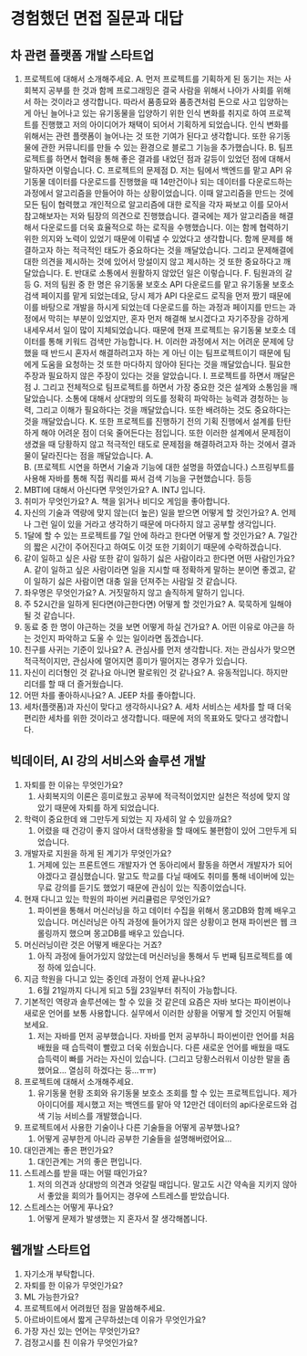 # 경험했던 면접 질문과 대답

## 차 관련 플랫폼 개발 스타트업

1.	프로젝트에 대해서 소개해주세요.
   A.	먼저 프로젝트를 기획하게 된 동기는 저는 사회복지 공부를 한 것과 함께 프로그래밍은 결국 사람을 위해서 나아가 사회를 위해서 하는 것이라고 생각합니다. 따라서 품종묘와 품종견처럼 돈으로 사고 입양하는 게 아닌 늘어나고 있는 유기동물을 입양하기 위한 인식 변화를 취지로 하여 프로젝트를 진행했고 저의 아이디어가 채택이 되어서 기획하게 되었습니다. 인식 변화를 위해서는 관련 플랫폼이 늘어나는 것 또한 기여가 된다고 생각합니다. 또한 유기동물에 관한 커뮤니티를 만들 수 있는 환경으로 블로그 기능을 추가했습니다.
   B.	팀프로젝트를 하면서 협력을 통해 좋은 결과를 내었던 점과 갈등이 있었던 점에 대해서 말하자면 이렇습니다.
   C.	프로젝트의 문제점
   D.	저는 팀에서 백엔드를 맡고 API 유기동물 데이터를 다운로드를 진행했을 때 14만건이나 되는 데이터를 다운로드하는 과정에서 알고리즘을 만들어야 하는 상황이었습니다. 이때 알고리즘을 만드는 것에 모든 팀이 협력했고 개인적으로 알고리즘에 대한 로직을 각자 짜보고 이를 모아서 참고해보자는 저와 팀장의 의견으로 진행했습니다. 결국에는 제가 알고리즘을 해결해서 다운로드를 더욱 효율적으로 하는 로직을 수행했습니다. 이는 함께 협력하기 위한 의지와 노력이 있었기 때문에 이뤄낼 수 있었다고 생각합니다. 함께 문제를 해결하고자 하는 적극적인 태도가 중요하다는 것을 깨달았습니다. 그리고 문제해결에 대한 의견을 제시하는 것에 있어서 망설이지 않고 제시하는 것 또한 중요하다고 깨달았습니다.
   E.	반대로 소통에서 원활하지 않았던 일은 이렇습니다.
   F.	팀원과의 갈등
   G.	저의 팀원 중 한 명은 유기동물 보호소 API 다운로드를 맡고 유기동물 보호소 검색 페이지를 맡게 되었는데요, 당시 제가 API 다운로드 로직을 먼저 짰기 때문에 이를 바탕으로 개발을 하시게 되었는데 다운로드를 하는 과정과 페이지를 만드는 과정에서 막히는 부분이 있었지만, 혼자 먼저 해결해 보시겠다고 자기주장을 강하게 내세우셔서 일이 많이 지체되었습니다. 때문에 현재 프로젝트는 유기동물 보호소 데이터를 통해 키워드 검색만 가능합니다.
   H.	이러한 과정에서 저는 어려운 문제에 당했을 때 반드시 혼자서 해결하려고자 하는 게 아닌 이는 팀프로젝트이기 때문에 팀에게 도움을 요청하는 것 또한 마다하지 않아야 된다는 것을 깨달았습니다. 필요한 주장과 필요하지 않은 주장이 있다는 것을 알았습니다.
   I.	프로젝트를 하면서 깨달은 점
   J.	그리고 전체적으로 팀프로젝트를 하면서 가장 중요한 것은 설계와 소통임을 깨달았습니다. 소통에 대해서 상대방의 의도를 정확히 파악하는 능력과 경청하는 능력, 그리고 이해가 필요하다는 것을 깨달았습니다. 또한 배려하는 것도 중요하다는 것을 깨달았습니다.
   K.	또한 프로젝트를 진행하기 전의 기획 진행에서 설계를 탄탄하게 해야 어려운 점이 더욱 줄어든다는 점입니다. 또한 이러한 설계에서 문제점이 생겼을 때 당황하지 않고 적극적인 태도로 문제점을 해결하려고자 하는 것에서 결과물이 달라진다는 점을 깨달았습니다.
   A.	
   B.	(프로젝트 시연을 하면서 기술과 기능에 대한 설명을 하였습니다.) 스프링부트를 사용해 자바를 통해 직접 쿼리를 짜서 검색 기능을 구현했습니다. 등등
2.	MBTI에 대해서 아신다면 무엇인가요?
   A.	INTJ 입니다.
3.	취미가 무엇인가요?
   A.	책을 읽거나 비디오 게임을 좋아합니다.
4.	자신의 기술과 역량에 맞지 않는(더 높은) 일을 받으면 어떻게 할 것인가요?
   A.	언제나 그런 일이 있을 거라고 생각하기 때문에 마다하지 않고 공부할 생각입니다.
5.	1달에 할 수 있는 프로젝트를 7일 안에 하라고 한다면 어떻게 할 것인가요?
   A.	7일간의 짧은 시간이 주어진다고 하여도 이것 또한 기회이기 때문에 수락하겠습니다.
6.	같이 일하고 싶은 사람 또한 같이 일하기 싫은 사람이라고 한다면 어떤 사람인가요?
   A.	같이 일하고 싶은 사람이라면 일을 지시할 때 정확하게 말하는 분이면 좋겠고, 같이 일하기 싫은 사람이면 대충 일을 던져주는 사람일 것 같습니다.
7.	좌우명은 무엇인가요?
   A.	거짓말하지 않고 솔직하게 말하기 입니다.
8.	주 52시간을 일하게 된다면(야근한다면) 어떻게 할 것인가요?
   A.	묵묵하게 일해야 될 것 같습니다.
9.	동료 중 한 명이 야근하는 것을 보면 어떻게 하실 건가요?
   A.	어떤 이유로 야근을 하는 것인지 파악하고 도울 수 있는 일이라면 돕겠습니다.
10.	친구를 사귀는 기준이 있나요?
    A.	관심사를 먼저 생각합니다. 저는 관심사가 맞으면 적극적이지만, 관심사에 멀어지면 흥미가 떨어지는 경우가 있습니다.
11.	자신이 리더형인 것 같나요 아니면 팔로워인 것 같나요?
    A.	유동적입니다. 하지만 리더를 할 때 더 즐거웠습니다.
12.	어떤 차를 좋아하시나요?
    A.	JEEP 차를 좋아합니다.
13.	세차(플랫폼)과 자신이 맞다고 생각하시나요?
    A.	세차 서비스는 세차를 할 때 더욱 편리한 세차를 위한 것이라고 생각합니다. 때문에 저의 목표와도 맞다고 생각합니다.



## 빅데이터, AI 강의 서비스와 솔루션 개발

1. 자퇴를 한 이유는 무엇인가요?
   1. 사회복지의 이론은 흥미로웠고 공부에 적극적이었지만 실천은 적성에 맞지 않았기 때문에 자퇴를 하게 되었습니다.
2. 학력이 중요한데 왜 그만두게 되었는 지 자세히 알 수 있을까요?
   1. 어렸을 때 건강이 좋지 않아서 대학생황을 할 때에도 불편함이 있어 그만두게 되었습니다.
3. 개발자로 지원을 하게 된 계기가 무엇인가요?
   1. 거제에 있는 프론트엔드 개발자가 연 동아리에서 활동을 하면서 개발자가 되어야겠다고 결심했습니다. 말고도 학교를 다닐 때에도 취미를 통해 네이버에 있는 무료 강의를 듣기도 했었기 때문에 관심이 있는 직종이었습니다.
4. 현재 다니고 있는 학원의 파이썬 커리큘럼은 무엇인가요?
   1. 파이썬을 통해서 머신러닝을 하고 데이터 수집을 위해서 몽고DB와 함께 배우고 있습니다. 머신러닝은 아직 과정에 들어가지 않은 상황이고 현재 파이썬은 웹 크롤링까지 했으며 몽고DB를 배우고 있습니다.
5. 머신러닝이란 것은 어떻게 배운다는 거죠?
   1. 아직 과정에 들어가있지 않았는데 머신러닝을 통해서 두 번째 팀프로젝트를 예정 하에 있습니다.
6. 지금 학원을 다니고 있는 중인데 과정이 언제 끝나나요?
   1. 6월 21일까지 다니게 되고 5월 23일부터 취직이 가능합니다.
7. 기본적인 역량과 솔루션에는 할 수 있을 것 같은데 요즘은 자바 보다는 파이썬이나 새로운 언어를 보통 사용합니다. 실무에서 이러한 상황을 어떻게 할 것인지 어필해 보세요.
   1. 저는 자바를 먼저 공부했습니다. 자바를 먼저 공부하니 파이썬이란 언어를 처음 배웠을 때 습득력이 빨랐고 더욱 쉬웠습니다. 다른 새로운 언어를 배웠을 때도 습득력이 빠를 거라는 자신이 있습니다. (그리고 당황스러워서 이상한 말을 좀 했어요... 열심히 하겠다는 둥...ㅠㅠ)
8. 프로젝트에 대해서 소개해주세요.
   1. 유기동물 현황 조회와 유기동물 보호소 조회를 할 수 있는 프로젝트입니다. 제가 아이디어를 제시했고 저는 백엔드를 맡아 약 12만건 데이터의 api다운로드와 검색 기능 서비스를 개발했습니다.
9. 프로젝트에서 사용한 기술이나 다른 기술들을 어떻게 공부했나요?
   1. 어떻게 공부한게 아니라 공부한 기술들을 설명해버렸어요...
10. 대인관계는 좋은 편인가요?
    1. 대인관계는 거의 좋은 편입니다.
11. 스트레스를 받을 때는 어떨 때인가요?
    1. 저의 의견과 상대방의 의견과 엇갈릴 때입니다. 말고도 시간 약속을 지키지 않아서 좋았을 회의가 틀어지는 경우에 스트레스를 받았습니다.
12. 스트레스는 어떻게 푸나요?
    1. 어떻게 문제가 발생했는 지 혼자서 잘 생각해봅니다.



## 웹개발 스타트업

1. 자기소개 부탁합니다.
2. 자퇴를 한 이유가 무엇인가요?
3. ML 가능한가요?
4. 프로젝트에서 어려웠던 점을 말씀해주세요.
5. 아르바이트에서 짧게 근무하셨는데 이유가 무엇인가요?
6. 가장 자신 있는 언어는 무엇인가요?
7. 검정고시를 친 이유가 무엇인가요?